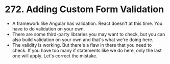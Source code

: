 # 272. Adding Custom Form Validation
- A framework like Angular has validation. React doesn't at this time. You have to do validation on your own.
- There are some third-party libraries you may want to check, but you can also build validation on your own and that's what we're doing here.
- The validity is working. But there's a flaw in there that you need to check. If you have too many if statements like we do here, only the last one will apply. Let's correct the mistake. 